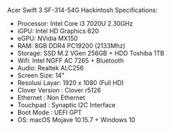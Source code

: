 Acer Swift 3 SF-314-54G Hackintosh
Specifications:
- Processor: Intel Core i3 7020U 2.30GHz
- iGPU: Intel HD Graphics 620
- eGPU: NVidia MX150
- RAM: 8GB DDR4 PC19200 (2133Mhz)
- Storage: SSD M.2 VGen 256GB + HDD Toshiba 1TB
- Wifi: Intel NGFF AC 7265 + Bluetooth
- Audio: Realtek ALC256
- Screen Size: 14"
- Resolusi Layar: 1920 x 1080 (Full HD)
- Clover Version : Clover r5126
- Ethernet : Non Ethernet
- Touchpad : Synaptic I2C Interface
- Boot Mode : UEFI GPT
- OS: macOS Mojave 10.15.7 + Windows 10
